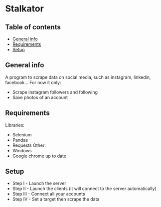 # Stalkator

## Table of contents
* [General info](#general-info)
* [Requirements](#requirements)
* [Setup](#setup)

## General info
A program to scrape data on social media, such as instagram, linkedin, facebook...
For now it only:
* Scrape instagram followers and following
* Save photos of an account

## Requirements
Libraries:
* Selenium
* Pandas
* Requests
Other:
* Windows
* Google chrome up to date

## Setup
* Step I - Launch the server
* Step II - Launch the clients (it will connect to the server automatically)
* Step III - Connect all your accounts
* Step IV - Set a target then scrape the data
